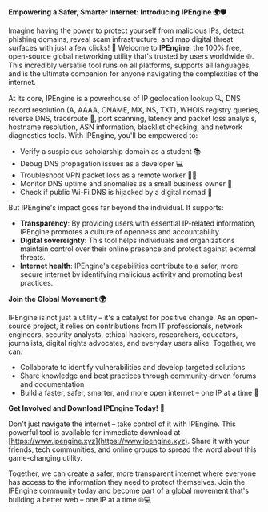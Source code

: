 **Empowering a Safer, Smarter Internet: Introducing IPEngine 🌍🛡️**

Imagine having the power to protect yourself from malicious IPs, detect phishing domains, reveal scam infrastructure, and map digital threat surfaces with just a few clicks! 🚀 Welcome to **IPEngine**, the 100% free, open-source global networking utility that's trusted by users worldwide 🌐. This incredibly versatile tool runs on all platforms, supports all languages, and is the ultimate companion for anyone navigating the complexities of the internet.

At its core, IPEngine is a powerhouse of IP geolocation lookup 🔍, DNS record resolution (A, AAAA, CNAME, MX, NS, TXT), WHOIS registry queries, reverse DNS, traceroute 📡, port scanning, latency and packet loss analysis, hostname resolution, ASN information, blacklist checking, and network diagnostics tools. With IPEngine, you'll be empowered to:

* Verify a suspicious scholarship domain as a student 📚
* Debug DNS propagation issues as a developer 💻
* Troubleshoot VPN packet loss as a remote worker 👩‍💻
* Monitor DNS uptime and anomalies as a small business owner 🏢
* Check if public Wi-Fi DNS is hijacked by a digital nomad 🌴

But IPEngine's impact goes far beyond the individual. It supports:

* **Transparency**: By providing users with essential IP-related information, IPEngine promotes a culture of openness and accountability.
* **Digital sovereignty**: This tool helps individuals and organizations maintain control over their online presence and protect against external threats.
* **Internet health**: IPEngine's capabilities contribute to a safer, more secure internet by identifying malicious activity and promoting best practices.

**Join the Global Movement 🌍**

IPEngine is not just a utility – it's a catalyst for positive change. As an open-source project, it relies on contributions from IT professionals, network engineers, security analysts, ethical hackers, researchers, educators, journalists, digital rights advocates, and everyday users alike. Together, we can:

* Collaborate to identify vulnerabilities and develop targeted solutions
* Share knowledge and best practices through community-driven forums and documentation
* Build a faster, safer, smarter, and more open internet – one IP at a time 🔗

**Get Involved and Download IPEngine Today! 🎉**

Don't just navigate the internet – take control of it with IPEngine. This powerful tool is available for immediate download at [https://www.ipengine.xyz](https://www.ipengine.xyz). Share it with your friends, tech communities, and online groups to spread the word about this game-changing utility.

Together, we can create a safer, more transparent internet where everyone has access to the information they need to protect themselves. Join the IPEngine community today and become part of a global movement that's building a better web – one IP at a time 🌐💻